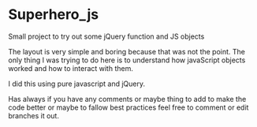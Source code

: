 # Superhero_js
Small project to try out some jQuery function and JS objects

The layout is very simple and boring because that was not the point. 
The only thing I was trying to do here is to understand how javaScript objects worked and how to interact with them.

I did this using pure javascript and jQuery.

Has always if you have any comments or maybe thing to add to make the code better or maybe to fallow best
practices feel free to comment or edit branches it out.
